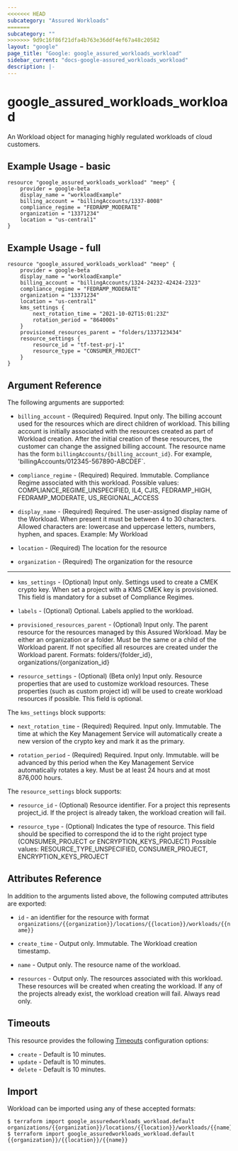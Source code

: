 ```yaml
---
<<<<<<< HEAD
subcategory: "Assured Workloads"
=======
subcategory: ""
>>>>>>> 9d9c16f86f21dfa4b763e36ddf4ef67a48c20582
layout: "google"
page_title: "Google: google_assured_workloads_workload"
sidebar_current: "docs-google-assured_workloads_workload"
description: |-
---
```


# google\_assured\_workloads\_workload
An Workload object for managing highly regulated workloads of cloud customers.


## Example Usage - basic

```hcl
resource "google_assured_workloads_workload" "meep" {
	provider = google-beta
	display_name = "workloadExample"
	billing_account = "billingAccounts/1337-8008"
	compliance_regime = "FEDRAMP_MODERATE"
	organization = "13371234"
	location = "us-central1"
}
```

## Example Usage - full
```hcl
resource "google_assured_workloads_workload" "meep" {
	provider = google-beta
	display_name = "workloadExample"
	billing_account = "billingAccounts/1324-24232-42424-2323"
	compliance_regime = "FEDRAMP_MODERATE"
	organization = "13371234"
	location = "us-central1"
	kms_settings {
		next_rotation_time = "2021-10-02T15:01:23Z"
		rotation_period = "864000s"
	}
	provisioned_resources_parent = "folders/1337123434"
	resource_settings {
		resource_id = "tf-test-prj-1"
		resource_type = "CONSUMER_PROJECT"
	}
}
```


## Argument Reference

The following arguments are supported:

* `billing_account` -
  (Required)
  Required. Input only. The billing account used for the resources which are direct children of workload. This billing account is initially associated with the resources created as part of Workload creation. After the initial creation of these resources, the customer can change the assigned billing account. The resource name has the form `billingAccounts/{billing_account_id}`. For example, 'billingAccounts/012345-567890-ABCDEF`.

* `compliance_regime` -
  (Required)
  Required. Immutable. Compliance Regime associated with this workload. Possible values: COMPLIANCE_REGIME_UNSPECIFIED, IL4, CJIS, FEDRAMP_HIGH, FEDRAMP_MODERATE, US_REGIONAL_ACCESS

* `display_name` -
  (Required)
  Required. The user-assigned display name of the Workload. When present it must be between 4 to 30 characters. Allowed characters are: lowercase and uppercase letters, numbers, hyphen, and spaces. Example: My Workload

* `location` -
  (Required)
  The location for the resource

* `organization` -
  (Required)
  The organization for the resource



- - -

* `kms_settings` -
  (Optional)
  Input only. Settings used to create a CMEK crypto key. When set a project with a KMS CMEK key is provisioned. This field is mandatory for a subset of Compliance Regimes.

* `labels` -
  (Optional)
  Optional. Labels applied to the workload.

* `provisioned_resources_parent` -
  (Optional)
  Input only. The parent resource for the resources managed by this Assured Workload. May be either an organization or a folder. Must be the same or a child of the Workload parent. If not specified all resources are created under the Workload parent. Formats: folders/{folder_id}, organizations/{organization_id}

* `resource_settings` -
  (Optional)
  (Beta only) Input only. Resource properties that are used to customize workload resources. These properties (such as custom project id) will be used to create workload resources if possible. This field is optional.



The `kms_settings` block supports:

* `next_rotation_time` -
  (Required)
  Required. Input only. Immutable. The time at which the Key Management Service will automatically create a new version of the crypto key and mark it as the primary.

* `rotation_period` -
  (Required)
  Required. Input only. Immutable. will be advanced by this period when the Key Management Service automatically rotates a key. Must be at least 24 hours and at most 876,000 hours.

The `resource_settings` block supports:

* `resource_id` -
  (Optional)
  Resource identifier. For a project this represents project_id. If the project is already taken, the workload creation will fail.

* `resource_type` -
  (Optional)
  Indicates the type of resource. This field should be specified to correspond the id to the right project type (CONSUMER_PROJECT or ENCRYPTION_KEYS_PROJECT) Possible values: RESOURCE_TYPE_UNSPECIFIED, CONSUMER_PROJECT, ENCRYPTION_KEYS_PROJECT

## Attributes Reference

In addition to the arguments listed above, the following computed attributes are exported:

* `id` - an identifier for the resource with format `organizations/{{organization}}/locations/{{location}}/workloads/{{name}}`

* `create_time` -
  Output only. Immutable. The Workload creation timestamp.

* `name` -
  Output only. The resource name of the workload.

* `resources` -
  Output only. The resources associated with this workload. These resources will be created when creating the workload. If any of the projects already exist, the workload creation will fail. Always read only.

## Timeouts

This resource provides the following
[Timeouts](/docs/configuration/resources.html#timeouts) configuration options:

- `create` - Default is 10 minutes.
- `update` - Default is 10 minutes.
- `delete` - Default is 10 minutes.

## Import

Workload can be imported using any of these accepted formats:

```
$ terraform import google_assuredworkloads_workload.default organizations/{{organization}}/locations/{{location}}/workloads/{{name}}
$ terraform import google_assuredworkloads_workload.default {{organization}}/{{location}}/{{name}}
```


